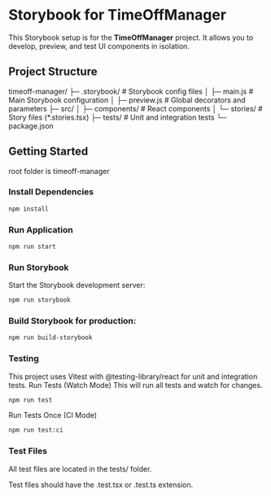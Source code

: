 # Storybook for TimeOffManager

This Storybook setup is for the **TimeOffManager** project. It allows you to develop, preview, and test UI components in isolation.

## Project Structure

timeoff-manager/
├─ .storybook/ # Storybook config files
│ ├─ main.js # Main Storybook configuration
│ ├─ preview.js # Global decorators and parameters
├─ src/
│ ├─ components/ # React components
│ └─ stories/ # Story files (*.stories.tsx)
├─ tests/ # Unit and integration tests
└─ package.json

## Getting Started
root folder is timeoff-manager
### Install Dependencies
```bash
npm install
```
### Run Application
```bash
npm run start
```
### Run Storybook
Start the Storybook development server:
```bash
npm run storybook
```
### Build Storybook for production:
```bash
npm run build-storybook
```
### Testing
This project uses Vitest with @testing-library/react for unit and integration tests.
Run Tests (Watch Mode)
This will run all tests and watch for changes.
```bash
npm run test
```

Run Tests Once (CI Mode)
```bash
npm run test:ci
```
### Test Files
All test files are located in the tests/ folder.

Test files should have the .test.tsx or .test.ts extension.
